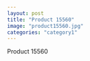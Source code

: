 ```yaml
---
layout: post
title: "Product 15560"
image: "product15560.jpg"
categories: "category1"
---
```

Product 15560

